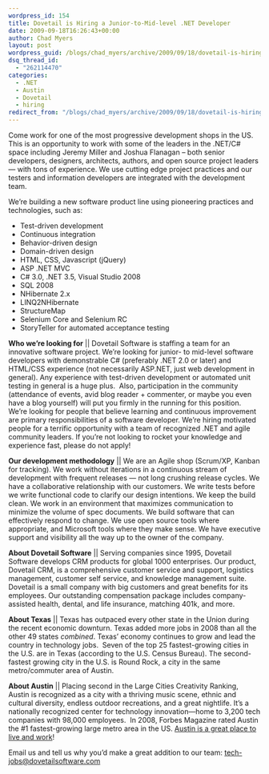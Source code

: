 ```yaml
---
wordpress_id: 154
title: Dovetail is Hiring a Junior-to-Mid-level .NET Developer
date: 2009-09-18T16:26:43+00:00
author: Chad Myers
layout: post
wordpress_guid: /blogs/chad_myers/archive/2009/09/18/dovetail-is-hiring-a-junior-to-mid-level-net-developer.aspx
dsq_thread_id:
  - "262114470"
categories:
  - .NET
  - Austin
  - Dovetail
  - hiring
redirect_from: "/blogs/chad_myers/archive/2009/09/18/dovetail-is-hiring-a-junior-to-mid-level-net-developer.aspx/"
---
```

Come work for one of the most progressive development shops in the US. This is an opportunity to work with some of the leaders in the .NET/C# space including Jeremy Miller and Joshua Flanagan – both senior developers, designers, architects, authors, and open source project leaders &#8212; with tons of experience. We use cutting edge project practices and our testers and information developers are integrated with the development team.

We’re building a new software product line using pioneering practices and technologies, such as:

  * Test-driven development 
  * Continuous integration 
  * Behavior-driven design 
  * Domain-driven design 
  * HTML, CSS, Javascript (jQuery) 
  * ASP .NET MVC 
  * C# 3.0, .NET 3.5, Visual Studio 2008 
  * SQL 2008 
  * NHibernate 2.x 
  * LINQ2NHibernate 
  * StructureMap 
  * Selenium Core and Selenium RC 
  * StoryTeller for automated acceptance testing 

**Who we’re looking for** || Dovetail Software is staffing a team for an innovative software project. We’re looking for junior- to mid-level software developers with demonstrable C# (preferably .NET 2.0 or later) and HTML/CSS experience (not necessarily ASP.NET, just web development in general). Any experience with test-driven development or automated unit testing in general is a huge plus.&#160; Also, participation in the community (attendance of events, avid blog reader + commenter, or maybe you even have a blog yourself) will put you firmly in the running for this position. We’re looking for people that believe learning and continuous improvement are primary responsibilities of a software developer. We’re hiring motivated people for a terrific opportunity with a team of recognized .NET and agile community leaders. If you’re not looking to rocket your knowledge and experience fast, please do not apply!

**Our development methodology** || We are an Agile shop (Scrum/XP, Kanban for tracking). We work without iterations in a continuous stream of development with frequent releases &#8212; not long crushing release cycles. We have a collaborative relationship with our customers. We write tests before we write functional code to clarify our design intentions. We keep the build clean. We work in an environment that maximizes communication to minimize the volume of spec documents. We build software that can effectively respond to change. We use open source tools where appropriate, and Microsoft tools where they make sense. We have executive support and visibility all the way up to the owner of the company.

**About Dovetail Software** || Serving companies since 1995, Dovetail Software develops CRM products for global 1000 enterprises. Our product, Dovetail CRM, is a comprehensive customer service and support, logistics management, customer self service, and knowledge management suite. Dovetail is a small company with big customers and great benefits for its employees. Our outstanding compensation package includes company-assisted health, dental, and life insurance, matching 401k, and more.

**About Texas** || Texas has outpaced every other state in the Union during the recent economic downturn. Texas added more jobs in 2008 than all the other 49 states _combined_. Texas’ economy continues to grow and lead the country in technology jobs.&#160; Seven of the top 25 fastest-growing cities in the U.S. are in Texas (according to the U.S. Census Bureau). The second-fastest growing city in the U.S. is Round Rock, a city in the same metro/commuter area of Austin.

**About Austin** || Placing second in the Large Cities Creativity Ranking, Austin is recognized as a city with a thriving music scene, ethnic and cultural diversity, endless outdoor recreations, and a great nightlife. It’s a nationally recognized center for technology innovation—home to 3,200 tech companies with 98,000 employees.&#160; In 2008, Forbes Magazine rated Austin the #1 fastest-growing large metro area in the US. [Austin is a great place to live and work](https://lostechies.com/blogs/chad_myers/archive/2008/04/21/move-to-austin.aspx)!

Email us and tell us why you’d make a great addition to our team: <tech-jobs@dovetailsoftware.com>